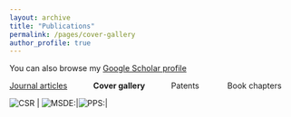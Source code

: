 ```yaml
---
layout: archive
title: "Publications"
permalink: /pages/cover-gallery
author_profile: true
---
```




You can also browse my [Google Scholar profile](https://scholar.google.com/citations?user=g1IdjV4AAAAJ&hl)

[Journal articles](https://mihafil.github.io/academic/pages/publications)  &emsp;&emsp;&emsp;**Cover gallery** &emsp;&emsp;&emsp;Patents  &emsp;&emsp; &emsp;Book chapters


![CSR](https://mihafil.github.io/academic/images/csr2016-icon.jpg) |  ![MSDE](https://mihafil.github.io/academic/images/msde2016-icon.jpg):|![PPS](https://mihafil.github.io/academic/images/pps2017-icon.jpg):|

  
